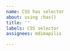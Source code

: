 ```yaml
---
name: CSS has selector
about: using :has()
title: ''
labels: CSS selector
assignees: mdimapilis

---
```



